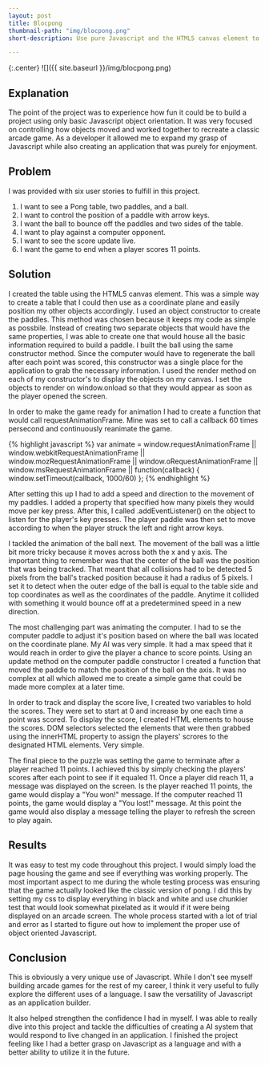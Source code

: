 ```yaml
---
layout: post
title: Blocpong
thumbnail-path: "img/blocpong.png"
short-description: Use pure Javascript and the HTML5 canvas element to create a Pong replica.

---
```


{:.center}
![]({{ site.baseurl }}/img/blocpong.png)

## Explanation

The point of the project was to experience how fun it could be to build a project using only basic Javascript object orientation. It was very focused on controlling how objects moved and worked together to recreate a classic arcade game. As a developer it allowed me to expand my grasp of Javascript while also creating an application that was purely for enjoyment.

## Problem

I was provided with six user stories to fulfill in this project.

1. I want to see a Pong table, two paddles, and a ball.
2. I want to control the position of a paddle with arrow keys.
3. I want the ball to bounce off the paddles and two sides of the table.
4. I want to play against a computer opponent.
5. I want to see the score update live.
6. I want the game to end when a player scores 11 points.

## Solution

I created the table using the HTML5 canvas element. This was a simple way to create a table that I could then use as a coordinate plane and easily position my other objects accordingly. I used an object constructor to create the paddles. This method was chosen because it keeps my code as simple as possbile. Instead of creating two separate objects that would have the same properties, I was able to create one that would house all the basic information required to build a paddle. I built the ball using the same constructor method. Since the computer would have to regenerate the ball after each point was scored, this constructor was a single place for the application to grab the necessary information. I used the render method on each of my constructor's to display the objects on my canvas. I set the objects to render on window.onload so that they would appear as soon as the player opened the screen.

In order to make the game ready for animation I had to create a function that would call requestAnimationFrame. Mine was set to call a callback 60 times persecond and continuously reanimate the game.

{% highlight javascript %}
var animate = window.requestAnimationFrame ||
        window.webkitRequestAnimationFrame ||
        window.mozRequestAnimationFrame    ||
        window.oRequestAnimationFrame      || 
        window.msRequestAnimationFrame     ||
        function(callback) { window.setTimeout(callback, 1000/60) };
{% endhighlight %}

After setting this up I had to add a speed and direction to the movement of my paddles. I added a property that specified how many pixels they would move per key press. After this, I called .addEventListener() on the object to listen for the player's key presses. The player paddle was then set to move according to when the player struck the left and right arrow keys.

I tackled the animation of the ball next. The movement of the ball was a little bit more tricky because it moves across both the x and y axis. The important thing to remember was that the center of the ball was the position that was being tracked. That meant that all collisions had to be detected 5 pixels from the ball's tracked position because it had a radius of 5 pixels. I set it to detect when the outer edge of the ball is equal to the table side and top coordinates as well as the coordinates of the paddle. Anytime it collided with something it would bounce off at a predetermined speed in a new direction.

The most challenging part was animating the computer. I had to se the computer paddle to adjust it's position based on where the ball was located on the coordinate plane. My AI was very simple. It had a max speed that it would reach in order to give the player a chance to score points. Using an update method on the computer paddle constructor I created a function that moved the paddle to match the position of the ball on the axis. It was no complex at all which allowed me to create a simple game that could be made more complex at a later time.

In order to track and display the score live, I created two variables to hold the scores. They were set to start at 0 and increase by one each time a point was scored. To display the score, I created HTML elements to house the scores. DOM selectors selected the elements that were then grabbed using the innerHTML property to assign the players' scrores to the designated HTML elements. Very simple.

The final piece to the puzzle was setting the game to terminate after a player reached 11 points. I achieved this by simply checking the players' scores after each point to see if it equaled 11. Once a player did reach 11, a message was displayed on the screen. Is the player reached 11 points, the game would display a "You won!" message. If the computer reached 11 points, the game would display a "You lost!" message. At this point the game would also display a message telling the player to refresh the screen to play again.

## Results

It was easy to test my code throughout this project. I would simply load the page housing the game and see if everything was working properly. The most important aspect to me during the whole testing process was ensuring that the game actually looked like the classic version of pong. I did this by setting my css to display everything in black and white and use chunkier test that would look somewhat pixelated as it would if it were being displayed on an arcade screen. The whole process started with a lot of trial and error as I started to figure out how to implement the proper use of object oriented Javascript.

## Conclusion

This is obviously a very unique use of Javascript. While I don't see myself building arcade games for the rest of my career, I think it very useful to fully explore the different uses of a language. I saw the versatility of Javascript as an application builder. 

It also helped strengthen the confidence I had in myself. I was able to really dive into this project and tackle the difficulties of creating a AI system that would respond to live changed in an application. I finished the project feeling like I had a better grasp on Javascript as a language and with a better ability to utilize it in the future.